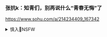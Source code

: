 ### 张抗k：知青们，别再说什么“青春无悔”了
https://www.sohu.com/a/214234409_167342

<details><summary>慎入🔞NSFW</summary>

Not Safe For Work
<img src="https://upload.wikimedia.org/wikipedia/commons/thumb/d/d3/Biohazard_Symbol_Specification.png/210px-Biohazard_Symbol_Specification.png">

<details><summary><b>风险自理Use At Your Own Risk🈲</summary>

<img src="http://5b0988e595225.cdn.sohucs.com/images/20180102/ba32ecaff9cd42c793e52ee52ee629c4.jpeg">

老三届人不喜欢说“我”，总是说“我们”、“我们的”，因为那个时代没有“我”只有“我们”。我们缺少个性崇尚集体精神。这种老三届人固有的群体意识，是长期高度集qg家遗留下来的文化心理。

既然是“我们”，那么我们的过失甚至罪孽，都让“我们”一起承担吧！

不要再用“知识青年”这样自欺欺人的词语了吧？能不能平心静气地抚心自问：我们这一代中的大多数人，可曾真正拥有过文化和知识？

如果我们敢于正视自己，我们应当承认，老三届这代人中高中生的比重只占很少的一部分，大都是初中文化程度，而文g前的初中教材，过分强调意s形态的灌输，在知识结构上具有极大的缺陷。

我们知识沉淀最“厚”、烙印最深的那部分，并非人类优秀的经典文化，而是“阶级斗争”、“知识无用”、g命的螺丝钉”等教条主义，是红宝书的语录，是样板戏的歌词，是大串联中抄写的大批文章。有人说这一代人是喝“狼奶”长大的，其实还应加上泡饭和咸菜——蛋白质含量太低。

</details>
</details>
